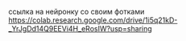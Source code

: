ссылка на нейронку со своим фотками https://colab.research.google.com/drive/1i5q21kD-_YrJgDd14Q9EEVi4H_eRosIW?usp=sharing
